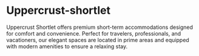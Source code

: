 # Uppercrust-shortlet
Uppercrust Shortlet offers premium short-term accommodations designed for comfort and convenience. Perfect for travelers, professionals, and vacationers, our elegant spaces are located in prime areas and equipped with modern amenities to ensure a relaxing stay.  
